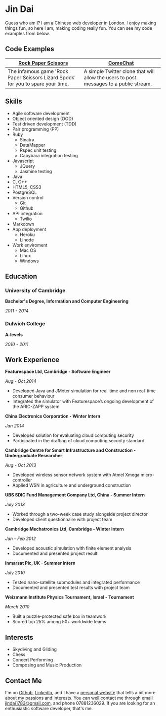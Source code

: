 # Jin Dai

Guess who am I?
I am a Chinese web developer in London. I enjoy making things fun, so here I am, making coding really fun. You can see my code examples from below.

## Code Examples

[Rock Paper Scissors] | [ComeChat]
--- | ---
The infamous game 'Rock Paper Scissors Lizard Spock' for you to spare your time. | A simple Twitter clone that will allow the users to post messages to a public stream.

[Rock Paper Scissors]: https://github.com/jindai1783/Rock-Paper-Scissors-Lizard-Spock
[ComeChat]: https://github.com/jindai1783/ComeChat

## Skills

* Agile software development 
* Object oriented design (OOD)
* Test driven development (TDD)
* Pair programming (PP)
* Ruby
  * Sinatra
  * DataMapper
  * Rspec unit testing
  * Capybara integration testing
* Javascript
  * JQuery
  * Jasmine testing
* Java
* C, C++
* HTML5, CSS3
* PostgreSQL
* Version control
  * Git
  * Github
* API integration
  * Twilio
* Markdown
* App deployment
  * Heroku
  * Linode
* Work enviroment
  * Mac OS
  * Linux
  * Windows

## Education

### University of Cambridge
**Bachelor's Degree, Information and Computer Engineering**

*2011 - 2014*

### Dulwich College
**A-levels**

*2010 - 2011*

## Work Experience
**Featurespace Ltd, Cambridge - Software Engineer**

*Aug - Oct 2014*

* Developed Java and JMeter simulation for real-time and non real-time consumer behaviour
* Integrated the simulator with Featurespace’s ongoing development of the ARIC-ZAPP system

**China Electronics Corporation - Winter Intern**

*Jan 2014*

* Developed solution for evaluating cloud computing security
* Participated in the drafting of cloud computing security standard

**Cambridge Centre for Smart Infrastructure and Construction - Undergraduate Researcher**

*Aug - Oct 2013*

* Developed wireless sensor network system with Atmel Xmega micro-controller
* Applied WSN in agriculture and underground construction

**UBS SDIC Fund Management Company Ltd, China - Summer Intern**

*July 2013*

* Worked through a two-week case study alongside project director
* Developed client questionnaire with project team

**Cambridge Mechatronics Ltd, Cambridge - Winter Intern**

*Jan - Feb 2012*

* Developed acoustic simulation with finite element analysis
* Documented and presented project result

**Inmarsat Plc, UK - Summer Intern**

*July 2010*

* Tested nano-satellite submodules and integrated performance
* Documented and presented test results with project team

**Weizmann Institute Physics Tournament, Israel - Tournament**

*March 2010*

* Built a puzzle-protected safe box in teamwork
* Scored top 25% among 50+ worldwide teams

## Interests

* Skydiving and Gliding
* Chess
* Concert Performing
* Composing and Music Production

## Contact Me

I'm on [Github], [LinkedIn], and I have a [personal website] that tells a bit more about my passions and interests. You can well contact me through email jindai1783@gmail.com, and phone 07881236029. If you are looking for an enthusiastic software developer, that's me.

[Github]: https://github.com/jindai1783
[LinkedIn]: https://www.linkedin.com/in/jindai1783
[personal website]: jindai.co.uk
